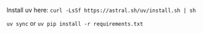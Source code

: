 Install uv here: `curl -LsSf https://astral.sh/uv/install.sh | sh`

`uv sync` or `uv pip install -r requirements.txt`
